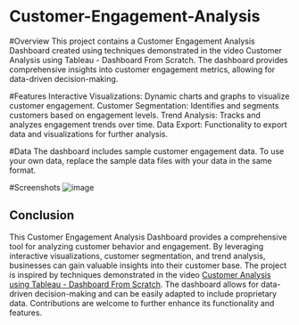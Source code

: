 # Customer-Engagement-Analysis
#Overview
This project contains a Customer Engagement Analysis Dashboard created using techniques demonstrated in the video Customer Analysis using Tableau - Dashboard From Scratch. The dashboard provides comprehensive insights into customer engagement metrics, allowing for data-driven decision-making.


#Features
Interactive Visualizations: Dynamic charts and graphs to visualize customer engagement.
Customer Segmentation: Identifies and segments customers based on engagement levels.
Trend Analysis: Tracks and analyzes engagement trends over time.
Data Export: Functionality to export data and visualizations for further analysis.

#Data
The dashboard includes sample customer engagement data. To use your own data, replace the sample data files with your data in the same format.



#Screenshots
![image](https://github.com/AjithkumarSukumar23/Customer-Engagement-Analysis/assets/161398931/8c13afbc-a495-4f07-9936-9a6101135308)


## Conclusion

This Customer Engagement Analysis Dashboard provides a comprehensive tool for analyzing customer behavior and engagement. By leveraging interactive visualizations, customer segmentation, and trend analysis, businesses can gain valuable insights into their customer base. The project is inspired by techniques demonstrated in the video [Customer Analysis using Tableau - Dashboard From Scratch](https://www.youtube.com/watch?v=_qReGTOrKTk). The dashboard allows for data-driven decision-making and can be easily adapted to include proprietary data. Contributions are welcome to further enhance its functionality and features.
